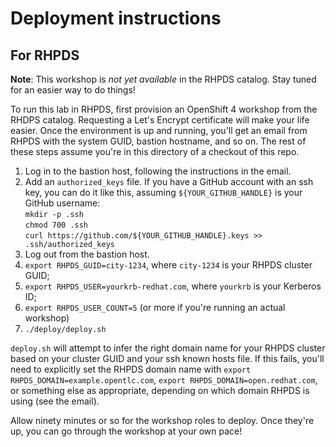 # Deployment instructions

## For RHPDS

**Note**:  This workshop is _not yet available_ in the RHPDS catalog.  Stay tuned for an easier way to do things!

To run this lab in RHPDS, first provision an OpenShift 4 workshop from the RHDPS catalog.  Requesting a Let's Encrypt certificate will make your life easier.  Once the environment is up and running, you'll get an email from RHPDS with the system GUID, bastion hostname, and so on.  The rest of these steps assume you're in this directory of a checkout of this repo.

1.  Log in to the bastion host, following the instructions in the email.
1.  Add an `authorized_keys` file.  If you have a GitHub account with an ssh key, you can do it like this, assuming `${YOUR_GITHUB_HANDLE}` is your GitHub username:  
        `mkdir -p .ssh`  
        `chmod 700 .ssh`  
        `curl https://github.com/${YOUR_GITHUB_HANDLE}.keys >> .ssh/authorized_keys`   
1.  Log out from the bastion host.
1. `export RHPDS_GUID=city-1234`, where `city-1234` is your RHPDS cluster GUID;
1. `export RHPDS_USER=yourkrb-redhat.com`, where `yourkrb` is your Kerberos ID;
1. `export RHPDS_USER_COUNT=5` (or more if you're running an actual workshop)
1. `./deploy/deploy.sh`

`deploy.sh` will attempt to infer the right domain name for your RHPDS cluster based on your cluster GUID and your ssh known hosts file.  If this fails, you'll need to explicitly set the RHPDS domain name with `export RHPDS_DOMAIN=example.opentlc.com`, `export RHPDS_DOMAIN=open.redhat.com`, or something else as appropriate, depending on which domain RHPDS is using (see the email).

Allow ninety minutes or so for the workshop roles to deploy.  Once they're up, you can go through the workshop at your own pace!
